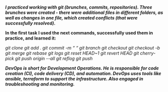 ***I practiced working with git (brunches, commits, repositories).
Three brunches were created - there were additional files in different folders, as well as changes in one file, which created conflicts (that were successfully resolved).***

**In the first task I used the next commands, successfully used them in practice, and learned it:**

*git clone
git add .
git commit -m “ “
git branch
git checkout
git checkout -b 
git merge 
git rebase
git logs
git reset HEAD~1
git revert HEAD
git cherry-pick 
git push origin --all
git reflog
git push*

***DevOps is short for Development Operations. He is responsible for code creation (CI), code delivery (CD), and automation. DevOps uses tools like ansible, terraform to support the infrastructure. Also engaged in troubleshooting and monitoring.***
